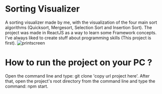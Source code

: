 # Sorting Visualizer
A sorting visualizer made by me, with the visualization of the four main sort algorithms (Quicksort, Mergesort, Selection Sort and Insertion Sort). 
The project was made in ReactJS as a way to learn some Framework concepts. I've always liked to create stuff about programming skills (This project is first).
![printscreen](https://user-images.githubusercontent.com/37545382/171199275-5c175461-4556-485f-a242-199a55dc638f.png)

# How to run the project on your PC ?
Open the command line and type: git clone 'copy url project here'. After that, open the project's root directory from the command line and type the command:
npm start.

